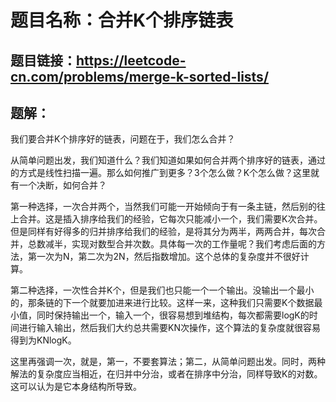 # 题目名称：合并K个排序链表

## 题目链接：https://leetcode-cn.com/problems/merge-k-sorted-lists/


## 题解：

我们要合并K个排序好的链表，问题在于，我们怎么合并？

从简单问题出发，我们知道什么？我们知道如果如何合并两个排序好的链表，通过的方式是线性扫描一遍。那么如何推广到更多？3个怎么做？K个怎么做？这里就有一个决断，如何合并？

第一种选择，一次合并两个，当然我们可能一开始倾向于有一条主链，然后别的往上合并。这是插入排序给我们的经验，它每次只能减小一个，我们需要K次合并。但是同样有好得多的归并排序给我们的经验，是将其分为两半，两两合并，每次合并，总数减半，实现对数型合并次数。具体每一次的工作量呢？我们考虑后面的方法，第一次为N，第二次为2N，然后指数增加。这个总体的复杂度并不很好计算。

第二种选择，一次性合并K个，但是我们也只能一个一个输出。没输出一个最小的，那条链的下一个就要加进来进行比较。这样一来，这种我们只需要K个数据最小值，同时保持输出一个，输入一个，很容易想到堆结构，每次都需要logK的时间进行输入输出，然后我们大约总共需要KN次操作，这个算法的复杂度就很容易得到为KNlogK。

这里再强调一次，就是，第一，不要套算法；第二，从简单问题出发。同时，两种解法的复杂度应当相近，在归并中分治，或者在排序中分治，同样导致K的对数。这可以认为是它本身结构所导致。